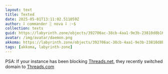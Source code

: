 ```yaml
---
layout: text
title: Texted
date: 2025-05-01T13:11:02.511059Z
author: ⸸ commander ░ nova ⸸ :~$
collection: texts
guid: https://labyrinth.zone/objects/392706ac-38cb-4aa1-9e3b-23810d8b1601
avatar: /img/avatar/daemon.png
akkoma: https://labyrinth.zone/objects/392706ac-38cb-4aa1-9e3b-23810d8b1601
tags: [akkoma, labyrinth-zone]
---
```


<p>PSA: If your instance has been blocking <a href="http://Threads.net" rel="ugc">Threads.net</a>, they recently switched domain to <a href="http://Threads.com" rel="ugc">Threads.com</a></p>